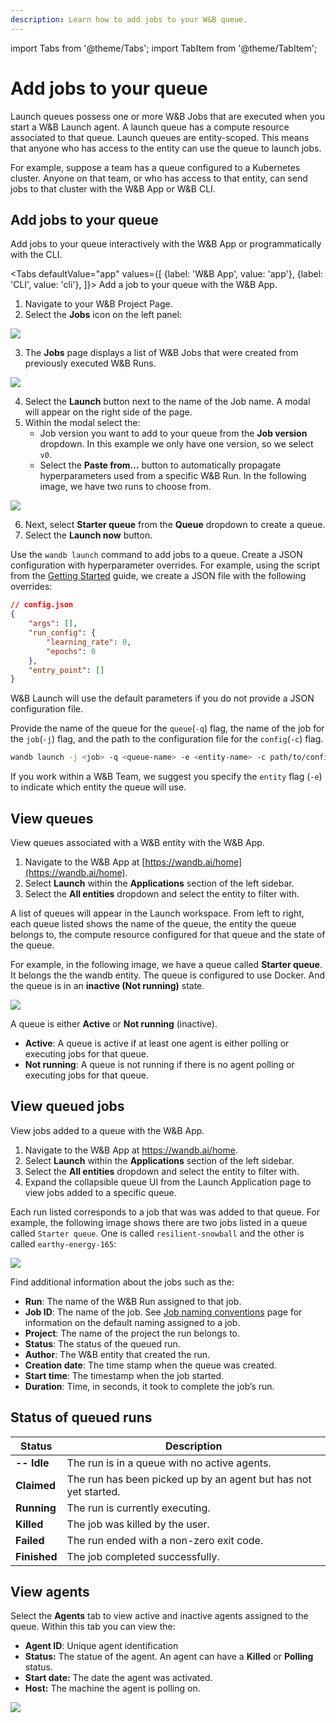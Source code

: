 ```yaml
---
description: Learn how to add jobs to your W&B queue.
---
```

import Tabs from '@theme/Tabs';
import TabItem from '@theme/TabItem';

# Add jobs to your queue

Launch queues possess one or more W&B Jobs that are executed when you start a W&B Launch agent. A launch queue has a compute resource associated to that queue. Launch queues are entity-scoped. This means that anyone who has access to the entity can use the queue to launch jobs.

For example, suppose a team has a queue configured to a Kubernetes cluster. Anyone on that team, or who has access to that entity, can send jobs to that cluster with the W&B App or W&B CLI.

## Add jobs to your queue
Add jobs to your queue interactively with the W&B App or programmatically with the CLI.

<Tabs
  defaultValue="app"
  values={[
    {label: 'W&B App', value: 'app'},
    {label: 'CLI', value: 'cli'},
  ]}>
  <TabItem value="app">
Add a job to your queue with the W&B App.

1. Navigate to your W&B Project Page.
2. Select the **Jobs** icon on the left panel:

![](/images/launch/project_jobs_tab_gs.png)

3. The **Jobs** page displays a list of W&B Jobs that were created from previously executed W&B Runs. 

![](/images/launch/view_jobs.png)

4. Select the **Launch** button next to the name of the Job name. A modal will appear on the right side of the page.
5. Within the modal select the:
    * Job version you want to add to your queue from the **Job version** dropdown. In this example we only have one version, so we select `v0`.
    * Select the **Paste from…** button to automatically propagate hyperparameters used from a specific W&B Run. In the following image, we have two runs to choose from.

![](/images/launch/create_starter_queue_gs.png)

6. Next, select **Starter queue** from the **Queue** dropdown to create a queue.
7. Select the **Launch now** button. 


  </TabItem>
    <TabItem value="cli">

Use the `wandb launch` command to add jobs to a queue. Create a JSON configuration with hyperparameter overrides. For example, using the script from the [Getting Started](./getting-started.md) guide, we create a JSON file with the following overrides:

```json
// config.json
{
    "args": [],
    "run_config": {
        "learning_rate": 0,
        "epochs": 0
    },
    "entry_point": []
}
```
W&B Launch will use the default parameters if you do not provide a JSON configuration file.


Provide the name of the queue for the `queue`(`-q`) flag, the name of the job for the `job`(`-j`) flag, and the path to the configuration file for the `config`(`-c`) flag.

```bash
wandb launch -j <job> -q <queue-name> -e <entity-name> -c path/to/config.json
```
If you work within a W&B Team, we suggest you specify the `entity` flag (`-e`) to indicate which entity the queue will use.

  </TabItem>
</Tabs>

## View queues
View queues associated with a W&B entity with the W&B App.

1. Navigate to the W&B App at [https://wandb.ai/home](https://wandb.ai/home). 
2. Select **Launch** within the **Applications** section of the left sidebar.
3. Select the **All entities** dropdown and select the entity to filter with.

A list of queues will appear in the Launch workspace. From left to right, each queue listed shows the name of the queue, the entity the queue belongs to, the compute resource configured for that queue and the state of the queue. 

For example, in the following image, we have a queue called **Starter queue**. It belongs the the wandb entity. The queue is configured to use Docker. And the queue is in an **inactive (Not running)** state.

![](/images/launch/launch_queues_all.png)

A queue is either **Active** or **Not running** (inactive). 
* **Active**: A queue is active if at least one agent is either polling or executing jobs for that queue. 
* **Not running**: A queue is not running if there is no agent polling or executing jobs for that queue.

## View queued jobs
View jobs added to a queue with the W&B App.

1. Navigate to the W&B App at https://wandb.ai/home.
2. Select **Launch** within the **Applications** section of the left sidebar.
3. Select the **All entities** dropdown and select the entity to filter with.
4. Expand the collapsible queue UI from the Launch Application page to view jobs added to a specific queue.

Each run listed corresponds to a job that was was added to that queue. For example, the following image shows there are two jobs listed in a queue called `Starter queue`. One is called `resilient-snowball` and the other is called `earthy-energy-165`:

![](/images/launch/launch_jobs_status.png)

Find additional information about the jobs such as the:
   - **Run**: The name of the W&B Run assigned to that job.
   - **Job ID**: The name of the job. See [Job naming conventions](create-job#job-naming-conventions) page for information on the default naming assigned to a job.
   - **Project**: The name of the project the run belongs to.
   - **Status**: The status of the queued run. 
   - **Author**: The W&B entity that created the run.
   - **Creation date**: The time stamp when the queue was created.
   - **Start time**: The timestamp when the job started.
   - **Duration**: Time, in seconds, it took to complete the job’s run.


## Status of queued runs

| Status | Description |
| --- | --- |
| **-- Idle** | The run is in a queue with no active agents. |
| **Claimed** | The run has been picked up by an agent but has not yet started. |
| **Running** | The run is currently executing. |
| **Killed** | The job was killed by the user. |
| **Failed** | The run ended with a non-zero exit code. |
| **Finished** | The job completed successfully. |

## View agents
Select the **Agents** tab to view active and inactive agents assigned to the queue. Within this tab you can view the:

- **Agent ID**:  Unique agent identification
- **Status:** The statue of the agent. An agent can have a **Killed** or **Polling** status.
- **Start date:** The date the agent was activated.
- **Host:** The machine the agent is polling on.

![](/images/launch/queues_all_agents.png)
